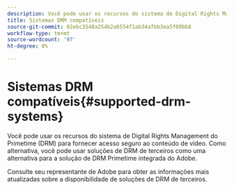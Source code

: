 ```yaml
---
description: Você pode usar os recursos do sistema de Digital Rights Management do Primetime (DRM) para fornecer acesso seguro ao conteúdo de vídeo. Como alternativa, você pode usar soluções de DRM de terceiros como uma alternativa para a solução de DRM Primetime integrada do Adobe.
title: Sistemas DRM compatíveis
source-git-commit: 02ebc3548a254b2a6554f1ab34afbb3ea5f09bb8
workflow-type: tm+mt
source-wordcount: '97'
ht-degree: 0%

---
```


# Sistemas DRM compatíveis{#supported-drm-systems}

Você pode usar os recursos do sistema de Digital Rights Management do Primetime (DRM) para fornecer acesso seguro ao conteúdo de vídeo. Como alternativa, você pode usar soluções de DRM de terceiros como uma alternativa para a solução de DRM Primetime integrada do Adobe.

Consulte seu representante de Adobe para obter as informações mais atualizadas sobre a disponibilidade de soluções de DRM de terceiros.
